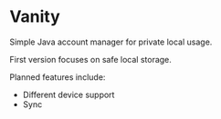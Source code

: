 # Vanity
Simple Java account manager for private local usage.

First version focuses on safe local storage.

Planned features include:

- Different device support
- Sync
